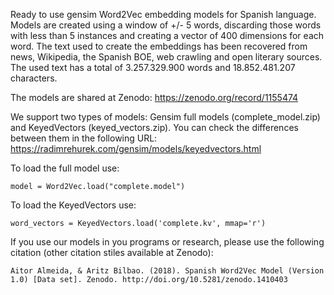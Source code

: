 Ready to use gensim Word2Vec embedding models for Spanish language. Models are created using a window of +/- 5 words, discarding those words with less than 5 instances and creating a vector of 400 dimensions for each word. The text used to create the embeddings has been recovered from news, Wikipedia, the Spanish BOE, web crawling and open literary sources.  The used text has a total of 3.257.329.900 words and 18.852.481.207 characters.

The models are shared at Zenodo: https://zenodo.org/record/1155474

We support two types of models: Gensim full models (complete_model.zip) and KeyedVectors (keyed_vectors.zip). You can check the differences between them in the following URL: https://radimrehurek.com/gensim/models/keyedvectors.html

To load the full model use:
```
model = Word2Vec.load("complete.model")
```

To load the KeyedVectors use:
```
word_vectors = KeyedVectors.load('complete.kv', mmap='r')
```

If you use our models in you programs or research, please use the following citation (other citation stiles available at Zenodo):
```
Aitor Almeida, & Aritz Bilbao. (2018). Spanish Word2Vec Model (Version 1.0) [Data set]. Zenodo. http://doi.org/10.5281/zenodo.1410403
```

